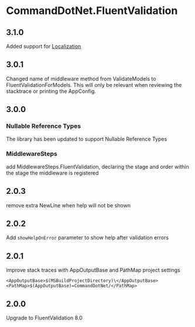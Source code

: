 # CommandDotNet.FluentValidation

## 3.1.0

Added support for [Localization](../Localization/overview.md)

## 3.0.1

Changed name of middleware method from ValidateModels to FluentValidationForModels. 
This will only be relevant when reviewing the stacktrace or printing the AppConfig.

## 3.0.0

### Nullable Reference Types

The library has been updated to support Nullable Reference Types

### MiddlewareSteps

add MiddlewareSteps.FluentValidation, declaring the stage and order within the stage the middleware is registered

## 2.0.3

remove extra NewLine when help will not be shown

## 2.0.2

Add `showHelpOnError` parameter to show help after validation errors

## 2.0.1

improve stack traces with AppOutputBase and PathMap project settings
```
<AppOutputBase>$(MSBuildProjectDirectory)\</AppOutputBase>
<PathMap>$(AppOutputBase)=CommandDotNet/</PathMap>
```

## 2.0.0

Upgrade to FluentValidation 8.0